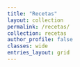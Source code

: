 ```yaml
---
title: "Recetas"
layout: collection
permalink: /recetas/
collection: recetas
author_profile: false
classes: wide
entries_layout: grid
---
```

